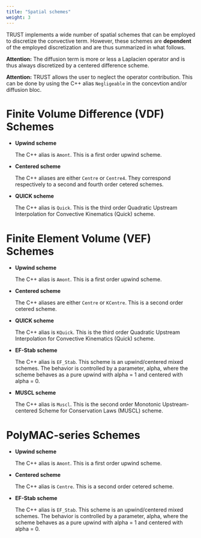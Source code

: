 ```yaml
---
title: "Spatial schemes"
weight: 3
---
```


TRUST implements a wide number of spatial schemes that can be employed to discretize the convective term. However, these schemes are **dependent** of the employed discretization and are thus summarized in what follows.

**Attention:** The diffusion term is more or less a Laplacien operator and is thus always discretized by a centered difference scheme.

**Attention:** TRUST allows the user to neglect the operator contribution. This can be done by using the C++ alias `Negligeable` in the concevtion and/or diffusion bloc.

# Finite Volume Difference (VDF) Schemes

- **Upwind scheme**

	The C++ alias is `Amont`. This is a first order upwind scheme.

- **Centered scheme**

	The C++ aliases are either `Centre` or `Centre4`. They correspond respectively to a second and fourth order cetered schemes.

- **QUICK scheme**

	The C++ alias is `Quick`. This is the third order Quadratic Upstream Interpolation for Convective Kinematics (Quick) scheme.

# Finite Element Volume (VEF) Schemes

- **Upwind scheme**

	The C++ alias is `Amont`. This is a first order upwind scheme.

- **Centered scheme**

	The C++ aliases are either `Centre` or `KCentre`. This is a second order cetered scheme.

- **QUICK scheme**

	The C++ alias is `KQuick`. This is the third order Quadratic Upstream Interpolation for Convective Kinematics (Quick) scheme.
	
- **EF-Stab scheme**

	The C++ alias is `EF_Stab`. This scheme is an upwind/centered mixed schemes. The behavior is controlled by a parameter, alpha, where the scheme behaves as a pure upwind with alpha = 1 and centered with alpha = 0.
	
- **MUSCL scheme**

	The C++ alias is `Muscl`. This is the second order Monotonic Upstream-centered Scheme for Conservation Laws (MUSCL) scheme.

# PolyMAC-series Schemes

- **Upwind scheme**

	The C++ alias is `Amont`. This is a first order upwind scheme.

- **Centered scheme**

	The C++ alias is `Centre`. This is a second order cetered scheme.
	
- **EF-Stab scheme**

	The C++ alias is `EF_Stab`. This scheme is an upwind/centered mixed schemes. The behavior is controlled by a parameter, alpha, where the scheme behaves as a pure upwind with alpha = 1 and centered with alpha = 0.

